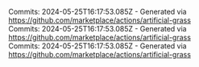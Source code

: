 Commits: 2024-05-25T16:17:53.085Z - Generated via https://github.com/marketplace/actions/artificial-grass
<br>
Commits: 2024-05-25T16:17:53.085Z - Generated via https://github.com/marketplace/actions/artificial-grass
<br>
Commits: 2024-05-25T16:17:53.085Z - Generated via https://github.com/marketplace/actions/artificial-grass
<br>
